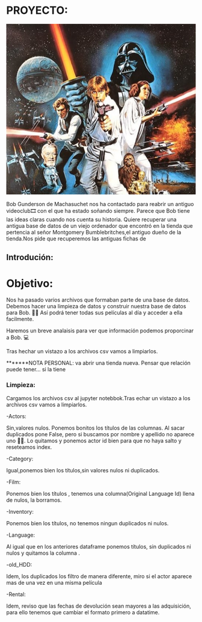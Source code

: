 # PROYECTO:

![alt text](https://github.com/ClaraGallardo/sql-data-base-building/blob/main/image/1366_2000.jpg)

Bob Gunderson de Machasuchet nos ha contactado para reabrir un antiguo videoclub🎞️ con el que ha estado soñando siempre.
Parece que Bob tiene las ideas claras cuando nos cuenta su historia. Quiere recuperar una antigua base de datos de un viejo ordenador que encontró en la tienda que pertencia al señor Montgomery Bumblebritches,el antiguo dueño de la tienda.Nos pide que recuperemos las antiguas fichas de 

## Introdución:

# Objetivo:

Nos ha pasado varios archivos que formaban parte de una base de datos. Debemos hacer una limpieza de datos y construir nuestra base de datos para Bob. 🧔‍♂️ Así podrá tener todas sus películas al día y acceder a ella facilmente.

Haremos un breve analaisis para ver que información podemos proporcinar a Bob. 💻

Tras hechar un vistazo a los archivos csv vamos a limpiarlos.

*******NOTA PERSONAL: va abrir una tienda nueva. Pensar que relación puede tener... si la tiene

### Limpieza:

Cargamos los archivos csv al jupyter notebbok.Tras echar un vistazo a los archivos csv vamos a limpiarlos.

-Actors: 

Sin,valores nulos. Ponemos bonitos los títulos de las columnas.
Al sacar duplicados pone False, pero si buscamos por nombre y apellido no aparece uno 🔎🔎. Lo quitamos y ponemos actor id bien para que no haya salto y reseteamos index.

-Category:

Igual,ponemos bien los títulos,sin valores nulos ni duplicados.

-Film:

Ponemos bien los títulos , tenemos una columna(Original Language Id) llena de nulos, la borramos.

-Inventory:

Ponemos bien los títulos, no tenemos ningun duplicados ni nulos.

-Language:

Al igual que en los anteriores dataframe ponemos títulos, sin duplicados ni nulos y quitamos la columna .

-old_HDD:

Idem, los duplicados los filtro de manera diferente, miro si el actor aparece mas de una vez en una misma película

-Rental:

Idem, reviso que las fechas de devolución sean mayores a las adquisición, para ello tenemos que cambiar el formato primero a datatime.




